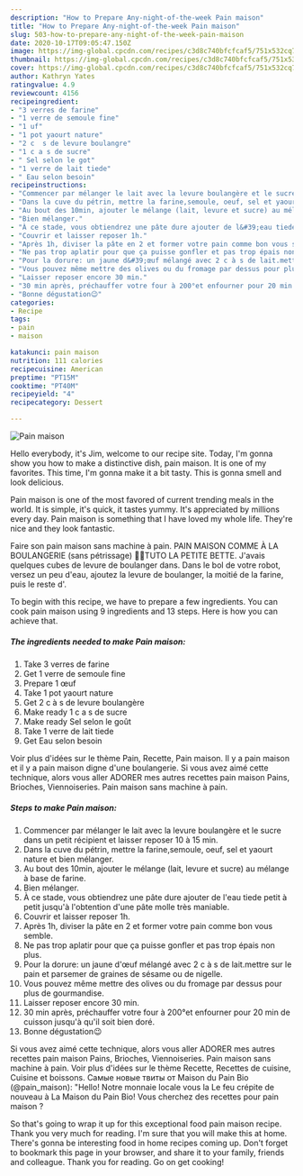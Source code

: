 ```yaml
---
description: "How to Prepare Any-night-of-the-week Pain maison"
title: "How to Prepare Any-night-of-the-week Pain maison"
slug: 503-how-to-prepare-any-night-of-the-week-pain-maison
date: 2020-10-17T09:05:47.150Z
image: https://img-global.cpcdn.com/recipes/c3d8c740bfcfcaf5/751x532cq70/pain-maison-photo-principale-de-la-recette.jpg
thumbnail: https://img-global.cpcdn.com/recipes/c3d8c740bfcfcaf5/751x532cq70/pain-maison-photo-principale-de-la-recette.jpg
cover: https://img-global.cpcdn.com/recipes/c3d8c740bfcfcaf5/751x532cq70/pain-maison-photo-principale-de-la-recette.jpg
author: Kathryn Yates
ratingvalue: 4.9
reviewcount: 4156
recipeingredient:
- "3 verres de farine"
- "1 verre de semoule fine"
- "1 uf"
- "1 pot yaourt nature"
- "2 c  s de levure boulangre"
- "1 c a s de sucre"
- " Sel selon le got"
- "1 verre de lait tiede"
- " Eau selon besoin"
recipeinstructions:
- "Commencer par mélanger le lait avec la levure boulangère et le sucre dans un petit récipient et laisser reposer 10 à 15 min."
- "Dans la cuve du pétrin, mettre la farine,semoule, oeuf, sel et yaourt nature et bien mélanger."
- "Au bout des 10min, ajouter le mélange (lait, levure et sucre) au mélange à base de farine."
- "Bien mélanger."
- "À ce stade, vous obtiendrez une pâte dure ajouter de l&#39;eau tiede petit à petit jusqu&#39;à l&#39;obtention d&#39;une pâte molle très maniable."
- "Couvrir et laisser reposer 1h."
- "Après 1h, diviser la pâte en 2 et former votre pain comme bon vous semble."
- "Ne pas trop aplatir pour que ça puisse gonfler et pas trop épais non plus."
- "Pour la dorure: un jaune d&#39;œuf mélangé avec 2 c à s de lait.mettre sur le pain et parsemer de graines de sésame ou de nigelle."
- "Vous pouvez même mettre des olives ou du fromage par dessus pour plus de gourmandise."
- "Laisser reposer encore 30 min."
- "30 min après, préchauffer votre four à 200°et enfourner pour 20 min de cuisson jusqu&#39;à qu&#39;il soit bien doré."
- "Bonne dégustation😉"
categories:
- Recipe
tags:
- pain
- maison

katakunci: pain maison 
nutrition: 111 calories
recipecuisine: American
preptime: "PT15M"
cooktime: "PT40M"
recipeyield: "4"
recipecategory: Dessert

---
```



![Pain maison](https://img-global.cpcdn.com/recipes/c3d8c740bfcfcaf5/751x532cq70/pain-maison-photo-principale-de-la-recette.jpg)

Hello everybody, it's Jim, welcome to our recipe site. Today, I'm gonna show you how to make a distinctive dish, pain maison. It is one of my favorites. This time, I'm gonna make it a bit tasty. This is gonna smell and look delicious.

Pain maison is one of the most favored of current trending meals in the world. It is simple, it's quick, it tastes yummy. It's appreciated by millions every day. Pain maison is something that I have loved my whole life. They're nice and they look fantastic.

Faire son pain maison sans machine à pain. PAIN MAISON COMME À LA BOULANGERIE (sans pétrissage) 🍞🥖TUTO LA PETITE BETTE. J&#39;avais quelques cubes de levure de boulanger dans. Dans le bol de votre robot, versez un peu d&#39;eau, ajoutez la levure de boulanger, la moitié de la farine, puis le reste d&#39;.


To begin with this recipe, we have to prepare a few ingredients. You can cook pain maison using 9 ingredients and 13 steps. Here is how you can achieve that.

<!--inarticleads1-->

##### The ingredients needed to make Pain maison:

1. Take 3 verres de farine
1. Get 1 verre de semoule fine
1. Prepare 1 œuf
1. Take 1 pot yaourt nature
1. Get 2 c à s de levure boulangère
1. Make ready 1 c a s de sucre
1. Make ready  Sel selon le goût
1. Take 1 verre de lait tiede
1. Get  Eau selon besoin


Voir plus d&#39;idées sur le thème Pain, Recette, Pain maison. Il y a pain maison et il y a pain maison digne d&#39;une boulangerie. Si vous avez aimé cette technique, alors vous aller ADORER mes autres recettes pain maison Pains, Brioches, Viennoiseries. Pain maison sans machine à pain. 

<!--inarticleads2-->

##### Steps to make Pain maison:

1. Commencer par mélanger le lait avec la levure boulangère et le sucre dans un petit récipient et laisser reposer 10 à 15 min.
1. Dans la cuve du pétrin, mettre la farine,semoule, oeuf, sel et yaourt nature et bien mélanger.
1. Au bout des 10min, ajouter le mélange (lait, levure et sucre) au mélange à base de farine.
1. Bien mélanger.
1. À ce stade, vous obtiendrez une pâte dure ajouter de l&#39;eau tiede petit à petit jusqu&#39;à l&#39;obtention d&#39;une pâte molle très maniable.
1. Couvrir et laisser reposer 1h.
1. Après 1h, diviser la pâte en 2 et former votre pain comme bon vous semble.
1. Ne pas trop aplatir pour que ça puisse gonfler et pas trop épais non plus.
1. Pour la dorure: un jaune d&#39;œuf mélangé avec 2 c à s de lait.mettre sur le pain et parsemer de graines de sésame ou de nigelle.
1. Vous pouvez même mettre des olives ou du fromage par dessus pour plus de gourmandise.
1. Laisser reposer encore 30 min.
1. 30 min après, préchauffer votre four à 200°et enfourner pour 20 min de cuisson jusqu&#39;à qu&#39;il soit bien doré.
1. Bonne dégustation😉


Si vous avez aimé cette technique, alors vous aller ADORER mes autres recettes pain maison Pains, Brioches, Viennoiseries. Pain maison sans machine à pain. Voir plus d&#39;idées sur le thème Recette, Recettes de cuisine, Cuisine et boissons. Самые новые твиты от Maison du Pain Bio (@pain_maison): &#34;Hello! Notre monnaie locale vous la Le feu crépite de nouveau à La Maison du Pain Bio! Vous cherchez des recettes pour pain maison ? 

So that's going to wrap it up for this exceptional food pain maison recipe. Thank you very much for reading. I'm sure that you will make this at home. There's gonna be interesting food in home recipes coming up. Don't forget to bookmark this page in your browser, and share it to your family, friends and colleague. Thank you for reading. Go on get cooking!

